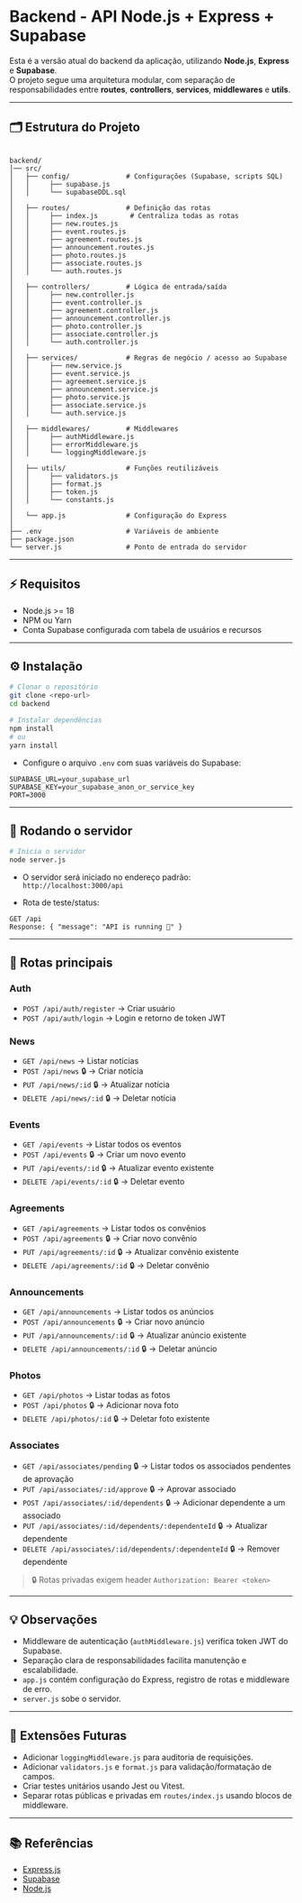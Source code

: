 # Backend - API Node.js + Express + Supabase

Esta é a versão atual do backend da aplicação, utilizando **Node.js**, **Express** e **Supabase**.  
O projeto segue uma arquitetura modular, com separação de responsabilidades entre **routes**, **controllers**, **services**, **middlewares** e **utils**.

---

## 🗂 Estrutura do Projeto

```explorer

backend/
│── src/
│   ├── config/              # Configurações (Supabase, scripts SQL)
│   │     ├── supabase.js
│   │     └── supabaseDDL.sql
│
│   ├── routes/              # Definição das rotas
│   │     ├── index.js        # Centraliza todas as rotas
│   │     ├── new.routes.js
│   │     ├── event.routes.js
│   │     ├── agreement.routes.js
│   │     ├── announcement.routes.js
│   │     ├── photo.routes.js
│   │     ├── associate.routes.js
│   │     └── auth.routes.js
│
│   ├── controllers/         # Lógica de entrada/saída
│   │     ├── new.controller.js
│   │     ├── event.controller.js
│   │     ├── agreement.controller.js
│   │     ├── announcement.controller.js
│   │     ├── photo.controller.js
│   │     ├── associate.controller.js
│   │     └── auth.controller.js
│
│   ├── services/            # Regras de negócio / acesso ao Supabase
│   │     ├── new.service.js
│   │     ├── event.service.js
│   │     ├── agreement.service.js
│   │     ├── announcement.service.js
│   │     ├── photo.service.js
│   │     ├── associate.service.js
│   │     └── auth.service.js
│
│   ├── middlewares/         # Middlewares
│   │     ├── authMiddleware.js
│   │     ├── errorMiddleware.js
│   │     └── loggingMiddleware.js
│
│   ├── utils/               # Funções reutilizáveis
│   │     ├── validators.js
│   │     ├── format.js
│   │     ├── token.js
│   │     └── constants.js
│
│   └── app.js               # Configuração do Express
│
├── .env                     # Variáveis de ambiente
├── package.json
└── server.js                # Ponto de entrada do servidor

````

---

## ⚡ Requisitos

- Node.js >= 18
- NPM ou Yarn
- Conta Supabase configurada com tabela de usuários e recursos

---

## ⚙️ Instalação

```bash
# Clonar o repositório
git clone <repo-url>
cd backend

# Instalar dependências
npm install
# ou
yarn install
````

* Configure o arquivo `.env` com suas variáveis do Supabase:

```
SUPABASE_URL=your_supabase_url
SUPABASE_KEY=your_supabase_anon_or_service_key
PORT=3000
```

---

## 🚀 Rodando o servidor

```bash
# Inicia o servidor
node server.js
```

* O servidor será iniciado no endereço padrão: `http://localhost:3000/api`

* Rota de teste/status:

```
GET /api
Response: { "message": "API is running 🚀" }
```

---

## 🔹 Rotas principais

### Auth

* `POST /api/auth/register` → Criar usuário
* `POST /api/auth/login` → Login e retorno de token JWT

### News

* `GET /api/news` → Listar notícias
* `POST /api/news` 🔒 → Criar notícia
* `PUT /api/news/:id` 🔒 → Atualizar notícia
* `DELETE /api/news/:id` 🔒 → Deletar notícia

### Events

* `GET /api/events` → Listar todos os eventos
* `POST /api/events` 🔒 → Criar um novo evento
* `PUT /api/events/:id` 🔒 → Atualizar evento existente
* `DELETE /api/events/:id` 🔒 → Deletar evento

### Agreements

* `GET /api/agreements` → Listar todos os convênios
* `POST /api/agreements` 🔒 → Criar novo convênio
* `PUT /api/agreements/:id` 🔒 → Atualizar convênio existente
* `DELETE /api/agreements/:id` 🔒 → Deletar convênio

### Announcements

* `GET /api/announcements` → Listar todos os anúncios
* `POST /api/announcements` 🔒 → Criar novo anúncio
* `PUT /api/announcements/:id` 🔒 → Atualizar anúncio existente
* `DELETE /api/announcements/:id` 🔒 → Deletar anúncio

### Photos

* `GET /api/photos` → Listar todas as fotos
* `POST /api/photos` 🔒 → Adicionar nova foto
* `DELETE /api/photos/:id` 🔒 → Deletar foto existente

### Associates

* `GET /api/associates/pending` 🔒 → Listar todos os associados pendentes de aprovação
* `PUT /api/associates/:id/approve` 🔒 → Aprovar associado
* `POST /api/associates/:id/dependents` 🔒 → Adicionar dependente a um associado
* `PUT /api/associates/:id/dependents/:dependenteId` 🔒 → Atualizar dependente
* `DELETE /api/associates/:id/dependents/:dependenteId` 🔒 → Remover dependente

> 🔒 Rotas privadas exigem header `Authorization: Bearer <token>`

---

## 💡 Observações

* Middleware de autenticação (`authMiddleware.js`) verifica token JWT do Supabase.
* Separação clara de responsabilidades facilita manutenção e escalabilidade.
* `app.js` contém configuração do Express, registro de rotas e middleware de erro.
* `server.js` sobe o servidor.

---

## 🔧 Extensões Futuras

* Adicionar `loggingMiddleware.js` para auditoria de requisições.
* Adicionar `validators.js` e `format.js` para validação/formatação de campos.
* Criar testes unitários usando Jest ou Vitest.
* Separar rotas públicas e privadas em `routes/index.js` usando blocos de middleware.

---

## 📚 Referências

* [Express.js](https://expressjs.com/)
* [Supabase](https://supabase.com/)
* [Node.js](https://nodejs.org/)


